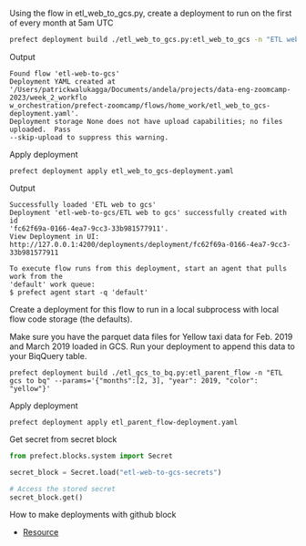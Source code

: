 Using the flow in etl_web_to_gcs.py, create a deployment to run on the first of every month at 5am UTC

```sh
prefect deployment build ./etl_web_to_gcs.py:etl_web_to_gcs -n "ETL web to gcs" --cron "0 5 1 * *" --timezone "UTC"
```

Output
```
Found flow 'etl-web-to-gcs'
Deployment YAML created at
'/Users/patrickwalukagga/Documents/andela/projects/data-eng-zoomcamp-2023/week_2_workflo
w_orchestration/prefect-zoomcamp/flows/home_work/etl_web_to_gcs-deployment.yaml'.
Deployment storage None does not have upload capabilities; no files uploaded.  Pass
--skip-upload to suppress this warning.
```

Apply deployment
```
prefect deployment apply etl_web_to_gcs-deployment.yaml
```

Output
```
Successfully loaded 'ETL web to gcs'
Deployment 'etl-web-to-gcs/ETL web to gcs' successfully created with id
'fc62f69a-0166-4ea7-9cc3-33b981577911'.
View Deployment in UI:
http://127.0.0.1:4200/deployments/deployment/fc62f69a-0166-4ea7-9cc3-33b981577911

To execute flow runs from this deployment, start an agent that pulls work from the
'default' work queue:
$ prefect agent start -q 'default'
```

Create a deployment for this flow to run in a local subprocess with local flow code storage (the defaults).

Make sure you have the parquet data files for Yellow taxi data for Feb. 2019 and March 2019 loaded in GCS. Run your deployment to append this data to your BiqQuery table. 

```
prefect deployment build ./etl_gcs_to_bq.py:etl_parent_flow -n "ETL gcs to bq" --params='{"months":[2, 3], "year": 2019, "color": "yellow"}'
```

Apply deployment
```
prefect deployment apply etl_parent_flow-deployment.yaml
```

Get secret from secret block
```python
from prefect.blocks.system import Secret

secret_block = Secret.load("etl-web-to-gcs-secrets")

# Access the stored secret
secret_block.get()
```

How to make deployments with github block

- [Resource](https://www.prefect.io/guide/videos/video-whats-new-in-prefect-2-3-0/)